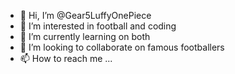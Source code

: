 - 👋 Hi, I’m @Gear5LuffyOnePiece
- 👀 I’m interested in football and coding
- 🌱 I’m currently learning on both
- 💞️ I’m looking to collaborate on famous footballers
- 📫 How to reach me ...

<!---
Gear5LuffyOnePiece/Gear5LuffyOnePiece is a ✨ special ✨ repository because its `README.md` (this file) appears on your GitHub profile.
You can click the Preview link to take a look at your changes.
--->
